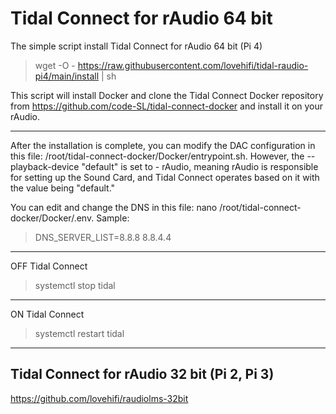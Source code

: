 # Tidal Connect for rAudio 64 bit

The simple script install Tidal Connect for rAudio 64 bit (Pi 4)
>
> wget -O - https://raw.githubusercontent.com/lovehifi/tidal-raudio-pi4/main/install | sh
>
This script will install Docker and clone the Tidal Connect Docker repository from https://github.com/code-SL/tidal-connect-docker and install it on your rAudio.
>
-------------
>
After the installation is complete, you can modify the DAC configuration in this file: /root/tidal-connect-docker/Docker/entrypoint.sh. However, the --playback-device "default" is set to -  rAudio, meaning rAudio is responsible for setting up the Sound Card, and Tidal Connect operates based on it with the value being "default."

You can edit and change the DNS in this file: nano /root/tidal-connect-docker/Docker/.env.
Sample:
> DNS_SERVER_LIST=8.8.8 8.8.4.4
>
---------------
OFF Tidal Connect
> systemctl stop tidal
>
---------------
ON Tidal Connect
> systemctl restart tidal
>
------------------
>
## Tidal Connect for rAudio 32 bit (Pi 2, Pi 3)
>
https://github.com/lovehifi/raudiolms-32bit

